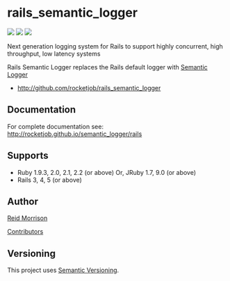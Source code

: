 # rails_semantic_logger
![](https://img.shields.io/gem/v/rails_semantic_logger.svg) ![](https://img.shields.io/gem/dt/semantic_logger.svg) ![](https://img.shields.io/badge/status-production%20ready-blue.svg)

Next generation logging system for Rails to support highly concurrent, high throughput, low latency systems

Rails Semantic Logger replaces the Rails default logger with [Semantic Logger](http://github.com/rocketjob/semantic_logger)

* http://github.com/rocketjob/rails_semantic_logger

## Documentation

For complete documentation see: http://rocketjob.github.io/semantic_logger/rails

## Supports

- Ruby 1.9.3, 2.0, 2.1, 2.2 (or above) Or, JRuby 1.7, 9.0 (or above)
- Rails 3, 4, 5 (or above)

## Author

[Reid Morrison](https://github.com/reidmorrison)

[Contributors](https://github.com/rocketjob/rails_semantic_logger/graphs/contributors)

## Versioning

This project uses [Semantic Versioning](http://semver.org/).
